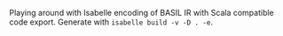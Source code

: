 Playing around with Isabelle encoding of BASIL IR with Scala compatible code export.
Generate with `isabelle build -v -D . -e`.
